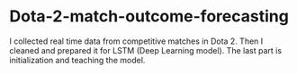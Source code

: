 # Dota-2-match-outcome-forecasting
I collected real time data from competitive matches in Dota 2. Then I cleaned and prepared it for LSTM (Deep Learning model). The last part is initialization and teaching the model.
